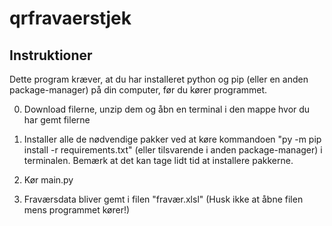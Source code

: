# qrfravaerstjek

## Instruktioner

Dette program kræver, at du har installeret python og pip (eller en anden package-manager) på din computer, før du kører programmet.

0. Download filerne, unzip dem og åbn en terminal i den mappe hvor du har gemt filerne

1. Installer alle de nødvendige pakker ved at køre kommandoen "py -m pip install -r requirements.txt" (eller tilsvarende i anden package-manager) i terminalen. Bemærk at det kan tage lidt tid at installere pakkerne.

2. Kør main.py

3. Fraværsdata bliver gemt i filen "fravær.xlsl" (Husk ikke at åbne filen mens programmet kører!)
